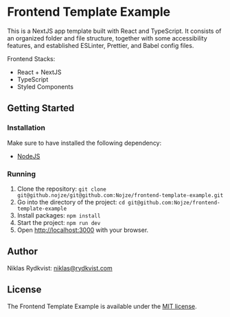 # Frontend Template Example

This is a NextJS app template built with React and TypeScript. It consists of an organized folder and file structure, together with some accessibility features, and established ESLinter, Prettier, and Babel config files.

Frontend Stacks:

- React + NextJS
- TypeScript
- Styled Components

## Getting Started

### Installation

Make sure to have installed the following dependency:

- [NodeJS](https://nodejs.org/)

### Running

1. Clone the repository: `git clone git@github.nojze/git@github.com:Nojze/frontend-template-example.git`
2. Go into the directory of the project: `cd git@github.com:Nojze/frontend-template-example`
3. Install packages: `npm install`
4. Start the project: `npm run dev`
5. Open [http://localhost:3000](http://localhost:3000) with your browser.

## Author

Niklas Rydkvist: [niklas@rydkvist.com](mailto:niklas@rydkvist.com)

## License
The Frontend Template Example is available under the [MIT license](https://github.com/Nojze/frontend-template-example/blob/main/LICENSE).
